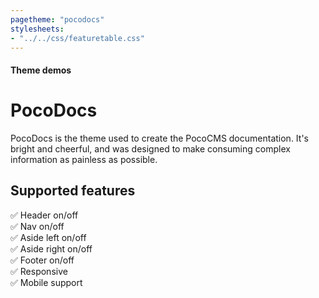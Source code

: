 ```yaml
---
pagetheme: "pocodocs"
stylesheets:
- "../../css/featuretable.css"
---
```

#### Theme demos

# PocoDocs

PocoDocs is the theme used to create the PocoCMS documentation.
It's bright and cheerful, and was designed to make
consuming complex information as painless as possible.

## Supported features

✅ Header on/off\
✅ Nav on/off\
✅ Aside left on/off\
✅ Aside right on/off\
✅ Footer on/off\
✅ Responsive\
✅ Mobile support

